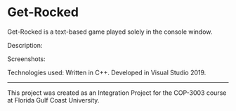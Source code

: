 # Get-Rocked
Get-Rocked is a text-based game played solely in the console window.

Description:

Screenshots:

Technologies used:
Written in C++.
Developed in Visual Studio 2019.

<hr>
This project was created as an Integration Project for the COP-3003 course at Florida Gulf Coast University.
